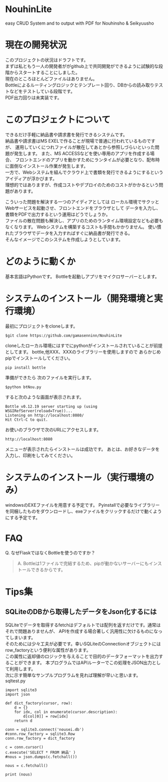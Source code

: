 # NouhinLite
easy CRUD System and to output with PDF for Nouhinsho &amp; Seikyuusho

# 現在の開発状況
このプロジェクトの状況はドラフトです。  
まずは私ともう一人の開発者ががgithub上で共同開発ができるように試験的な段階からスタートすることにしました。  
現在のところほとんどファイルはありません。  
Bottleによるルーティングロジックとテンプレート回り、DBからの読み取りテストなどをテストしている段階です。  
PDF出力回りは未実装です。

# このプロジェクトについて
できるだけ手軽に納品書や請求書を発行できるシステムです。  
納品書や請求書はMS EXELで作ることが現場で普通に行われているものですが、
運用していくにつれファイルが散在してあとから参照しづらいといった問題が発生します。
また、MS ACCESSなどを使い専用のアプリを作成する場合、
フロントエンドのアプリを動かすためにランタイムが必要となり、配布時に面倒なインストール作業が発生します。  
一方で、Webシステムを組んでクラウド上で書類を発行できるようにするというアイディアが浮かびます。  
理想的ではありますが、作成コストやデプロイのためのコストがかかるという問題があります。  
  
こういった問題を解決する一つのアイディアとしては
ローカル環境でサクッとWebサービスを起動させ、フロントエンドをブラウザとして
データを入力し、書類をPDFで出力するという運用はどうでしょうか。  
ファイルの散在問題も解決し、アプリのためのランタイム環境設定なども必要もなくなります。
Webシステムを構築するコストも手間もかかりません。
使い慣れたブラウザでデータを入力すればすぐに納品書が発行できる。  
そんなイメージでこのシステムを作成しようとしています。 

# どのように動くか

基本言語はPythonです。
Bottleを起動しアプリをマイクロサーバーとします。




# システムのインストール（開発環境と実行環境）

最初にプロジェクトをcloneします。
```
$git clone https://github.com/gamasenninn/NouhinLite
```
cloneしたローカル環境にはすでにpythonがインストールされていることが前提としてます。 
bottle,他XXX、XXXのライブラリーを使用しますので
あらかじめpipでインストールしてください。

```
pip install bottle
```
準備ができたら 
次のファイルを実行します。
```
$python btNou.py
```
すると次のような画面が表示されます。
```
Bottle v0.12.19 server starting up (using WSGIRefServer(reload=True))...
Listening on http://localhost:8080/
Hit Ctrl-C to quit.
```
お使いのブラウザで次のURLにアクセスします。

```
http://localhost:8080
```
メニューが表示されたらインストールは成功です。
あとは、お好きなデータを入力し、印刷をしてみてください。

# システムのインストール（実行環境のみ）

windowsのEXEファイルを用意する予定です。
Pyinstallで必要なライブラリーを同梱したものをダウンロードし、exeファイルをクリックするだけで動くようにする予定です。


# FAQ
Q. なぜFlaskではなくBottleを使うのですか？
>A. Bottleは1ファイルで完結するため、pipが動かないサーバーにもインストールできるからです。

# Tips集
## SQLiteのDBから取得したデータをJson化するには
SQLiteでデータを取得するfetchはデフォルトでは配列を返すだけです。通常はそれで問題ありませんが、
APIを作成する場合著しく汎用性に欠けるものになってしまいます。  
そのためには少々工夫が必要です。幸いSQLiteのConnectionオブジェクトにはrow_factoryという便利な属性があります。  
この属性に返却値のロジックを与えることで目的のデータフォーマットを出力することができます。 
本プログラムではAPIルーターでこの処理をJSON出力として利用します。  
次に示す簡単なサンプルプログラムを見れば理解が早いと思います。  
sqltest.py  
```
import sqlite3
import json

def dict_factory(cursor, row):
    d = {}
    for idx, col in enumerate(cursor.description):
        d[col[0]] = row[idx]
    return d

conn = sqlite3.connect('nousei.db')
#conn.row_factory = sqlite3.Row
conn.row_factory = dict_factory

c = conn.cursor()
c.execute('SELECT * FROM 納品' )
#nous = json.dumps(c.fetchall())

nous = c.fetchall()

print (nous)
```


